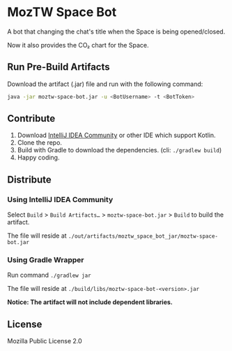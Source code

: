 # MozTW Space Bot

A bot that changing the chat's title when the Space is being opened/closed.

Now it also provides the CO₂ chart for the Space.

## Run Pre-Build Artifacts

Download the artifact (.jar) file and run with the following command:

```bash
java -jar moztw-space-bot.jar -u <BotUsername> -t <BotToken>
```

## Contribute

1. Download [IntelliJ IDEA Community](https://www.jetbrains.com/idea/) or other IDE which support Kotlin.
2. Clone the repo.
3. Build with Gradle to download the dependencies. (cli: `./gradlew build`)
4. Happy coding.

## Distribute

### Using IntelliJ IDEA Community

Select `Build` > `Build Artifacts…` > `moztw-space-bot.jar` > `Build` to build the artifact.

The file will reside at `./out/artifacts/moztw_space_bot_jar/moztw-space-bot.jar`

### Using Gradle Wrapper

Run command `./gradlew jar`

The file will reside at `./build/libs/moztw-space-bot-<version>.jar`

**Notice: The artifact will not include dependent libraries.**

## License

Mozilla Public License 2.0
